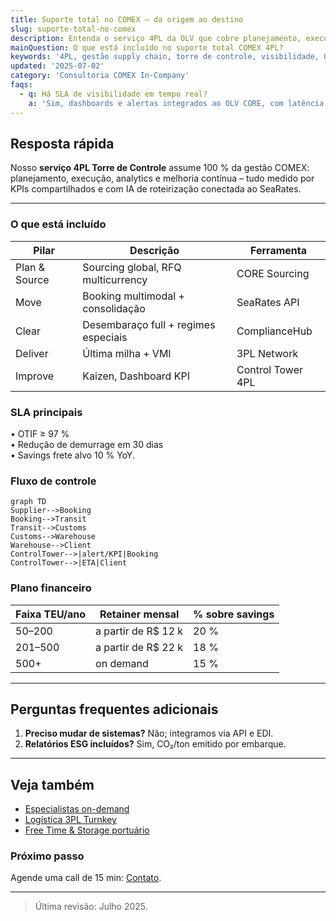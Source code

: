 ```yaml
---
title: Suporte total no COMEX – da origem ao destino
slug: suporte-total-no-comex
description: Entenda o serviço 4PL da OLV que cobre planejamento, execução e controle de toda a cadeia de importação e exportação.
mainQuestion: O que está incluído no suporte total COMEX 4PL?
keywords: '4PL, gestão supply chain, torre de controle, visibilidade, OLV Logistics'
updated: '2025-07-02'
category: 'Consultoria COMEX In-Company'
faqs:
  - q: Há SLA de visibilidade em tempo real?
    a: 'Sim, dashboards e alertas integrados ao OLV CORE, com latência < 5 min.'
---
```


## Resposta rápida

Nosso **serviço 4PL Torre de Controle** assume 100 % da gestão COMEX: planejamento, execução, analytics e melhoria contínua – tudo medido por KPIs compartilhados e com IA de roteirização conectada ao SeaRates.

---

### O que está incluído

| Pilar         | Descrição                            | Ferramenta        |
| ------------- | ------------------------------------ | ----------------- |
| Plan & Source | Sourcing global, RFQ multicurrency   | CORE Sourcing     |
| Move          | Booking multimodal + consolidação    | SeaRates API      |
| Clear         | Desembaraço full + regimes especiais | ComplianceHub     |
| Deliver       | Última milha + VMI                   | 3PL Network       |
| Improve       | Kaizen, Dashboard KPI                | Control Tower 4PL |

### SLA principais

• OTIF ≥ 97 %  
• Redução de demurrage em 30 dias  
• Savings frete alvo 10 % YoY.

### Fluxo de controle

```mermaid
graph TD
Supplier-->Booking
Booking-->Transit
Transit-->Customs
Customs-->Warehouse
Warehouse-->Client
ControlTower-->|alert/KPI|Booking
ControlTower-->|ETA|Client
```

### Plano financeiro

| Faixa TEU/ano | Retainer mensal     | % sobre savings |
| ------------- | ------------------- | --------------- |
| 50–200        | a partir de R$ 12 k | 20 %            |
| 201–500       | a partir de R$ 22 k | 18 %            |
| 500+          | on demand           | 15 %            |

---

## Perguntas frequentes adicionais

1. **Preciso mudar de sistemas?** Não; integramos via API e EDI.
2. **Relatórios ESG incluídos?** Sim, CO₂/ton emitido por embarque.

---

## Veja também

- [Especialistas on-demand](/answers/especialistas-em-comex)
- [Logística 3PL Turnkey](/answers/logistica-3pl-para-exportacao)
- [Free Time & Storage portuário](/answers/free-time-e-storage-portuario)

### Próximo passo

Agende uma call de 15 min: [Contato](https://api.olvinternacional.com.br/contato).

---

> Última revisão: Julho 2025.
